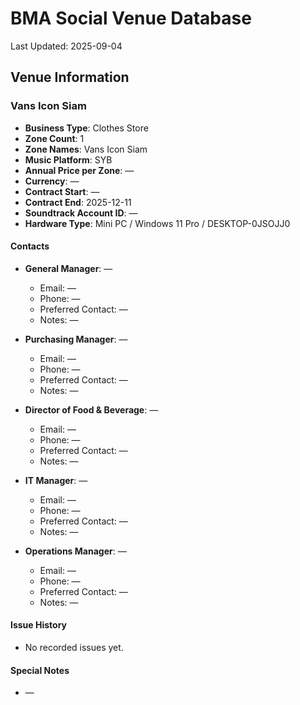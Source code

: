 # BMA Social Venue Database

Last Updated: 2025-09-04

## Venue Information

### Vans Icon Siam
- **Business Type**: Clothes Store
- **Zone Count**: 1
- **Zone Names**: Vans Icon Siam
- **Music Platform**: SYB
- **Annual Price per Zone**: —
- **Currency**: —
- **Contract Start**: —
- **Contract End**: 2025-12-11
- **Soundtrack Account ID**: —
- **Hardware Type**: Mini PC / Windows 11 Pro / DESKTOP-0JSOJJ0

#### Contacts
- **General Manager**: —
  - Email: —
  - Phone: —
  - Preferred Contact: —
  - Notes: —

- **Purchasing Manager**: —
  - Email: —
  - Phone: —
  - Preferred Contact: —
  - Notes: —

- **Director of Food & Beverage**: —
  - Email: —
  - Phone: —
  - Preferred Contact: —
  - Notes: —

- **IT Manager**: —
  - Email: —
  - Phone: —
  - Preferred Contact: —
  - Notes: —

- **Operations Manager**: —
  - Email: —
  - Phone: —
  - Preferred Contact: —
  - Notes: —

#### Issue History
- No recorded issues yet.

#### Special Notes
- —
